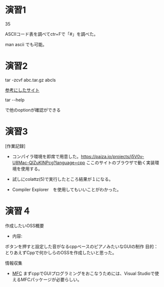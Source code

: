 # 演習1
35

ASCIIコード表を調べてctr+Fで「#」を調べた。

man ascii でも可能。

# 演習2
tar -zcvf abc.tar.gz abcls

[参考にしたサイト](https://qiita.com/supersaiakujin/items/c6b54e9add21d375161f)

tar --help

で他のoptionが確認ができる

# 演習3
[作業記録]
- コンパイラ環境を即席で用意した。https://paiza.io/projects/j5V0v-U8Mac-QIZuKINPcg?language=cpp
ここのサイトのブラウザで動く実装環境を使用する。

- 試しにcolattz(5)で実行したところ結果が１になる。

- Compiler Explorer　を使用してもいいことがわかった。



# 演習４

作成したいOSS概要

- 内容:

ボタンを押すと設定した音がなるcppベースのピアノみたいなGUIの制作
目的：とりあえずCppで何かしらのOSSを作成したいと思った。

情報収集

- [MFC](https://brain.cc.kogakuin.ac.jp/~kanamaru/lecture/prog1/03-intro01.html)
まずcppでGUIプログラミングをおこなうためには、Visual Studioで使えるMFCパッケージが必要らしい。



